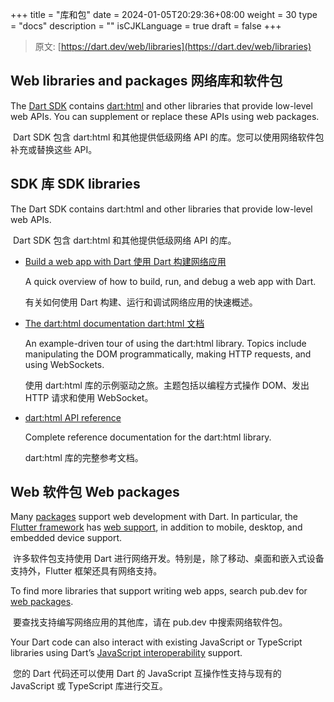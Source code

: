 +++
title = "库和包"
date = 2024-01-05T20:29:36+08:00
weight = 30
type = "docs"
description = ""
isCJKLanguage = true
draft = false
+++

> 原文: [https://dart.dev/web/libraries](https://dart.dev/web/libraries)

## Web libraries and packages 网络库和软件包

The [Dart SDK](https://dart.dev/tools/sdk) contains [dart:html](https://api.dart.dev/stable/dart-html/dart-html-library.html) and other libraries that provide low-level web APIs. You can supplement or replace these APIs using web packages.

​	Dart SDK 包含 dart:html 和其他提供低级网络 API 的库。您可以使用网络软件包补充或替换这些 API。

## SDK 库 SDK libraries 

The Dart SDK contains dart:html and other libraries that provide low-level web APIs.

​	Dart SDK 包含 dart:html 和其他提供低级网络 API 的库。

- [Build a web app with Dart 使用 Dart 构建网络应用](https://dart.dev/web/get-started)

  A quick overview of how to build, run, and debug a web app with Dart. 

  有关如何使用 Dart 构建、运行和调试网络应用的快速概述。

- [The dart:html documentation dart:html 文档](https://dart.dev/libraries/dart-html)

  An example-driven tour of using the dart:html library. Topics include manipulating the DOM programmatically, making HTTP requests, and using WebSockets. 

  使用 dart:html 库的示例驱动之旅。主题包括以编程方式操作 DOM、发出 HTTP 请求和使用 WebSocket。

- [dart:html API reference](https://api.dart.dev/stable/dart-html/dart-html-library.html)

  Complete reference documentation for the dart:html library. 
  
  dart:html 库的完整参考文档。

## Web 软件包 Web packages 

Many [packages](https://dart.dev/guides/packages) support web development with Dart. In particular, the [Flutter framework](https://flutter.dev/) has [web support](https://flutter.dev/web), in addition to mobile, desktop, and embedded device support.

​	许多软件包支持使用 Dart 进行网络开发。特别是，除了移动、桌面和嵌入式设备支持外，Flutter 框架还具有网络支持。

To find more libraries that support writing web apps, search pub.dev for [web packages](https://pub.dev/web).

​	要查找支持编写网络应用的其他库，请在 pub.dev 中搜索网络软件包。

Your Dart code can also interact with existing JavaScript or TypeScript libraries using Dart’s [JavaScript interoperability](https://dart.dev/interop/js-interop) support.

​	您的 Dart 代码还可以使用 Dart 的 JavaScript 互操作性支持与现有的 JavaScript 或 TypeScript 库进行交互。
